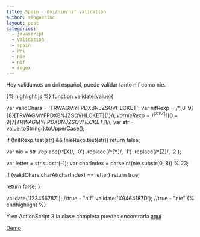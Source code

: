 ```yaml
---
title: Spain - dni/nie/nif validation
author: singuerinc
layout: post
categories:
  - javascript
  - validation
  - spain
  - dni
  - nie
  - nif
  - regex
---
```

Hoy validamos un dni espa&ntilde;ol, puede validar tanto nif como nie.

{% highlight js %}
function validate(value){

  var validChars = 'TRWAGMYFPDXBNJZSQVHLCKET';
  var nifRexp = /^[0-9]{8}[TRWAGMYFPDXBNJZSQVHLCKET]{1}$/i;
  var nieRexp = /^[XYZ]{1}[0-9]{7}[TRWAGMYFPDXBNJZSQVHLCKET]{1}$/i;
  var str = value.toString().toUpperCase();

  if (!nifRexp.test(str) && !nieRexp.test(str)) return false;

  var nie = str
      .replace(/^[X]/, '0')
      .replace(/^[Y]/, '1')
      .replace(/^[Z]/, '2');

  var letter = str.substr(-1);
  var charIndex = parseInt(nie.substr(0, 8)) % 23;

  if (validChars.charAt(charIndex) == letter) return true;

  return false;
}

validate('12345678Z');  //true - "nif"
validate('X9464187D');  //true - "nie"
{% endhighlight %}

Y en ActionScript 3 la clase completa puedes encontrarla <a href="https://github.com/singuerinc/singuerinc-blog/blob/master/src/net/singuerinc/labs/utils/validators/SpainDNIValidator.as" target="_blank">aqu&iacute;</a>

<a href="/code/day-006/index.html" target="_blank">Demo</a>
